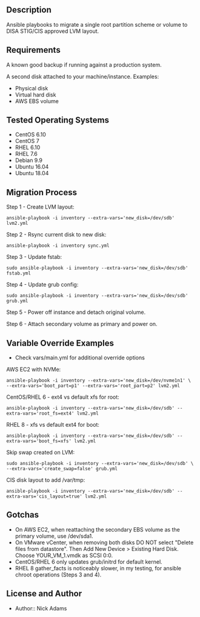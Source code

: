## Description

Ansible playbooks to migrate a single root partition scheme or volume to DISA STIG/CIS approved LVM layout.

## Requirements

A known good backup if running against a production system.

A second disk attached to your machine/instance.
Examples:
* Physical disk
* Virtual hard disk
* AWS EBS volume

## Tested Operating Systems

* CentOS 6.10
* CentOS 7
* RHEL 6.10
* RHEL 7.6
* Debian 9.9
* Ubuntu 16.04
* Ubuntu 18.04

## Migration Process

Step 1 - Create LVM layout:
```
ansible-playbook -i inventory --extra-vars='new_disk=/dev/sdb' lvm2.yml
```

Step 2 - Rsync current disk to new disk:
```
ansible-playbook -i inventory sync.yml
```

Step 3 - Update fstab:
```
sudo ansible-playbook -i inventory --extra-vars='new_disk=/dev/sdb' fstab.yml
```

Step 4 - Update grub config:
```
sudo ansible-playbook -i inventory --extra-vars='new_disk=/dev/sdb' grub.yml
```

Step 5 - Power off instance and detach original volume.


Step 6 - Attach secondary volume as primary and power on.

## Variable Override Examples

* Check vars/main.yml for additional override options

AWS EC2 with NVMe:
```
ansible-playbook -i inventory --extra-vars='new_disk=/dev/nvme1n1' \
--extra-vars='boot_part=p1' --extra-vars='root_part=p2' lvm2.yml
```

CentOS/RHEL 6 - ext4 vs default xfs for root:
```
ansible-playbook -i inventory --extra-vars='new_disk=/dev/sdb' --extra-vars='root_fs=ext4' lvm2.yml
```

RHEL 8 - xfs vs default ext4 for boot:
```
ansible-playbook -i inventory --extra-vars='new_disk=/dev/sdb' --extra-vars='boot_fs=xfs' lvm2.yml
```

Skip swap created on LVM:
```
sudo ansible-playbook -i inventory --extra-vars='new_disk=/dev/sdb' \
--extra-vars='create_swap=false' grub.yml
```

CIS disk layout to add /var/tmp:
```
ansible-playbook -i inventory --extra-vars='new_disk=/dev/sdb' --extra-vars='cis_layout=true' lvm2.yml
```

## Gotchas

* On AWS EC2, when reattaching the secondary EBS volume as the primary volume, use /dev/sda1.
* On VMware vCenter, when removing both disks DO NOT select "Delete files from datastore". Then Add New Device > Existing Hard Disk. Choose YOUR_VM_1.vmdk as SCSI 0:0.
* CentOS/RHEL 6 only updates grub/initrd for default kernel.
* RHEL 8 gather_facts is noticeably slower, in my testing, for ansible chroot operations (Steps 3 and 4).

## License and Author

* Author:: Nick Adams
